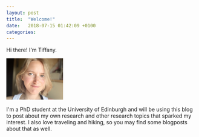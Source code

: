 ```yaml
---
layout: post
title:  "Welcome!"
date:   2018-07-15 01:42:09 +0100
categories: 
---
```


Hi there! I'm Tiffany.

<img src="/pics/me.jpeg" width="150"/>

I'm a PhD student at the University of Edinburgh and will be using this blog to post about my own research and other research topics that sparked my interest. I also love traveling and hiking, so you may find some blogposts about that as well.

<!---I couldn't resist adding some blogposts with pretty pictures of some of my favourite destinations.-->

<!---You’ll find this post in your `_posts` directory. Go ahead and edit it and re-build the site to see your changes. You can rebuild the site in many different ways, but the most common way is to run `jekyll serve`, which launches a web server and auto-regenerates your site when a file is updated.-->

<!--To add new posts, simply add a file in the `_posts` directory that follows the convention `YYYY-MM-DD-name-of-post.ext` and includes the necessary front matter. Take a look at the source for this post to get an idea about how it works

Jekyll also offers powerful support for code snippets:

{% highlight ruby %}
def print_hi(name)
  puts "Hi, #{name}"
end
print_hi('Tom')

#=> prints 'Hi, Tom' to STDOUT.
{% endhighlight %}

Check out the [Jekyll docs][jekyll-docs] for more info on how to get the most out of Jekyll. File all bugs/feature requests at [Jekyll’s GitHub repo][jekyll-gh]. If you have questions, you can ask them on [Jekyll Talk][jekyll-talk].

[jekyll-docs]: https://jekyllrb.com/docs/home
[jekyll-gh]:   https://github.com/jekyll/jekyll
[jekyll-talk]: https://talk.jekyllrb.com/-->

